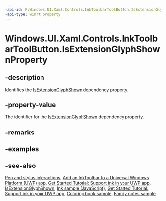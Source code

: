 ```yaml
---
-api-id: P:Windows.UI.Xaml.Controls.InkToolbarToolButton.IsExtensionGlyphShownProperty
-api-type: winrt property
---
```


<!-- Property syntax
public Windows.UI.Xaml.DependencyProperty IsExtensionGlyphShownProperty { get; }
-->

# Windows.UI.Xaml.Controls.InkToolbarToolButton.IsExtensionGlyphShownProperty

## -description
Identifies the [IsExtensionGlyphShown](inktoolbartoolbutton_isextensionglyphshown.md) dependency property.

## -property-value
The identifier for the [IsExtensionGlyphShown](inktoolbartoolbutton_isextensionglyphshown.md) dependency property.

## -remarks

## -examples

## -see-also
[Pen and stylus interactions](/windows/uwp/input-and-devices/pen-and-stylus-interactions), [Add an InkToolbar to a Universal Windows Platform (UWP) app](/windows/uwp/input-and-devices/ink-toolbar), [Get Started Tutorial: Support ink in your UWP app](/windows/uwp/get-started/ink-walkthrough),  [IsExtensionGlyphShown](inktoolbartoolbutton_isextensionglyphshown.md), [Ink sample (JavaScript)](https://github.com/microsoft/Windows-universal-samples/tree/main/archived/Ink), [Get Started Tutorial: Support ink in your UWP app](https://aka.ms/appsample-ink), [Coloring book sample](https://aka.ms/cpubsample-coloringbook), [Family notes sample](https://aka.ms/cpubsample-familynotessample)
